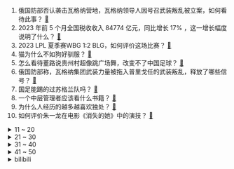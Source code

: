 1. 俄国防部否认袭击瓦格纳营地，瓦格纳领导人因号召武装叛乱被立案，如何看待此事？ [:link:](https://www.zhihu.com/question/608218892)
2. 2023 年前 5 个月全国税收收入 84774 亿元，同比增长 17% ，这一增长幅度说明了什么？ [:link:](https://www.zhihu.com/question/607311547)
3. 2023 LPL 夏季赛WBG 1:2 BLG，如何评价这场比赛？ [:link:](https://www.zhihu.com/question/608304870)
4. 猫为什么不如狗好驯服？ [:link:](https://www.zhihu.com/question/605865648)
5. 怎么看待董路说贵州村超像跳广场舞，改变不了中国足球？ [:link:](https://www.zhihu.com/question/607400160)
6. 俄国防部称，瓦格纳集团武装力量被拖入普里戈任的武装叛乱，释放了哪些信号？ [:link:](https://www.zhihu.com/question/608259505)
7. 国足能踢的过苏格兰队吗？ [:link:](https://www.zhihu.com/question/607586680)
8. 一个中层管理者应该看什么书籍？ [:link:](https://www.zhihu.com/question/483677374)
9. 为什么人经历的越多越喜欢独处？ [:link:](https://www.zhihu.com/question/597884145)
10. 如何评价朱一龙在电影《消失的她》中的演技？ [:link:](https://www.zhihu.com/question/607660063)
<details>
<summary>11 ~ 20</summary>

11. 一个人可以过得有多极简？ [:link:](https://www.zhihu.com/question/265827355)
12. 夏天宅家必备的电风扇，有什么推荐吗？ [:link:](https://www.zhihu.com/question/603624207)
13. 普京表示「为了反对俄罗斯，整个西方战争和信息机器全力开动」，如何看待这一说法？ [:link:](https://www.zhihu.com/question/608268319)
14. 2023 江苏高考分数线公布，物理科目本科线 448，历史科目本科线 474，如何评价今年的分数线？ [:link:](https://www.zhihu.com/question/607974405)
15. 华北多地高温，北京连续 40℃ 破纪录，为何北方比南方更热？ [:link:](https://www.zhihu.com/question/608255644)
16. 电影《消失的她》有哪些细思极恐的细节？ [:link:](https://www.zhihu.com/question/607978952)
17. 2023 河南高考分数线一本文 547 分涨 20 分，理 514 分涨 5 分，如何评价河南分数线？ [:link:](https://www.zhihu.com/question/607974437)
18. 王宝强《八角笼中》首波口碑出炉，你对该影片都有哪些评价？ [:link:](https://www.zhihu.com/question/607157396)
19. 为什么旗舰手机标准版大部分都不带无线充电？ [:link:](https://www.zhihu.com/question/607118057)
20. 北京观测史上首次连续两日气温突破 40℃，23 日发布高温红色预警信号，哪些信息值得关注？ [:link:](https://www.zhihu.com/question/608131521)
</details>
<details>
<summary>21 ~ 30</summary>

21. 宁夏银川烧烤店燃气爆炸事故 4 名犯罪嫌疑人被刑拘，从法律角度，他们将受到哪些处罚？ [:link:](https://www.zhihu.com/question/608287472)
22. 外国人一般是怎么给自己取中文名的？有没有什么比较奇葩的中文名？ [:link:](https://www.zhihu.com/question/26546359)
23. 猫用饮水机真的有用吗？ [:link:](https://www.zhihu.com/question/314321800)
24. 2023 福建高考成绩公布，你考得怎么样？可以说说你的分数和心情吗？ [:link:](https://www.zhihu.com/question/607974295)
25. 医学没有民用和军用之分，那么军医大学是否有存在的意义？ [:link:](https://www.zhihu.com/question/607620757)
26. 如果重回大一学法学，你会做什么？ [:link:](https://www.zhihu.com/question/600551602)
27. 2023年高考结束后，大学选什么专业好？ [:link:](https://www.zhihu.com/question/603802531)
28. 为什么教培机构对退休教师不认可？ [:link:](https://www.zhihu.com/question/588498394)
29. 吴越凭借《县委大院》中「艾鲜枝」一角获第 28 届白玉兰奖获得最佳女主角，如何评价她的演技？ [:link:](https://www.zhihu.com/question/608163030)
30. 某一位同事被辞退了，明天就走了。今天给他分配任务不理我了，我错了吗？ [:link:](https://www.zhihu.com/question/607636838)
</details>
<details>
<summary>31 ~ 40</summary>

31. 2023 年 6 月份国产网络游戏版号下发，《燕云十六声》《流浪地球》等获批，有哪些值得关注的点？ [:link:](https://www.zhihu.com/question/607865579)
32. 高考失利可以考研翻盘吗? [:link:](https://www.zhihu.com/question/608117599)
33. 市面上的玻璃到底有铅没铅？ [:link:](https://www.zhihu.com/question/606342982)
34. 为什么现在原生家庭的问题这么严重？ [:link:](https://www.zhihu.com/question/573338695)
35. 汉语是当今世界最简练的语言吗？ [:link:](https://www.zhihu.com/question/66497764)
36. 宋江在外一直是一副老好人形象，为什么县城里从来没人欺负他？ [:link:](https://www.zhihu.com/question/593444610)
37. 如何评价《原神》枫丹版本的部分美术设计为甜美魔幻风，而非蒸汽朋克？ [:link:](https://www.zhihu.com/question/608230338)
38. 乌龟养熟的表现有哪些？ [:link:](https://www.zhihu.com/question/597512707)
39. 台媒称「山东舰航母编队 21 日通过台湾海峡」，如何看待这一动向？ [:link:](https://www.zhihu.com/question/607809103)
40. 想要裸辞的时候，会希望别人在情绪上支持你的决定吗？ [:link:](https://www.zhihu.com/question/593528086)
</details>
<details>
<summary>41 ~ 50</summary>

41. 电影《消失的她》里何非到底是怎样的一个人? [:link:](https://www.zhihu.com/question/607967579)
42. 4070Ti 能战 5 年吗？ [:link:](https://www.zhihu.com/question/599118671)
43. 如果某个人在其他人发表任何观点时都回复「这只是 TA 的个人观点」，该如何和他正常交流？ [:link:](https://www.zhihu.com/question/608126713)
44. 如果国足有阿根廷的水平，咱们的文化输出水平会大大提升吗？ [:link:](https://www.zhihu.com/question/607273653)
45. 2024 年将实行新高考地区的高考生，今年没考好还建议复读吗？ [:link:](https://www.zhihu.com/question/605231748)
46. 倪光南院士称「SSD 取代 HDD 时机已经到来」，会给市场造成哪些影响？ [:link:](https://www.zhihu.com/question/607126650)
47. 购买电饭煲、空气炸锅、破壁机这类小家电需要注意哪些坑？有哪些值得入手？ [:link:](https://www.zhihu.com/question/606556336)
48. 不运动怎么瘦最快？ [:link:](https://www.zhihu.com/question/606030526)
49. 为什么现在的人都不想做餐饮了？ [:link:](https://www.zhihu.com/question/500200458)
50. 广州发放首批数字人民币住房公积金贷款，哪些信息值得关注？ [:link:](https://www.zhihu.com/question/607603732)
</details><details>
<summary>bilibili</summary>

</details>